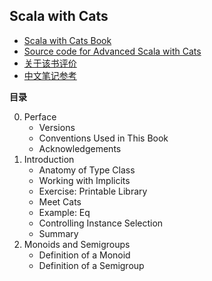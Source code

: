 ## Scala with Cats

- [Scala with Cats Book](https://underscore.io/books/scala-with-cats/)
- [Source code for Advanced Scala with Cats](https://github.com/underscoreio/scala-with-cats)
- [关于该书评价](https://www.goodreads.com/book/show/29354137-advanced-scala-with-cats)
- [中文笔记参考](https://github.com/kun-song/scala-with-cats)

**目录**

0. Perface
    - Versions
    - Conventions Used in This Book
    - Acknowledgements
0. Introduction
    - Anatomy of Type Class
    - Working with Implicits
    - Exercise: Printable Library
    - Meet Cats
    - Example: Eq
    - Controlling Instance Selection
    - Summary
0. Monoids and Semigroups
    - Definition of a Monoid
    - Definition of a Semigroup


